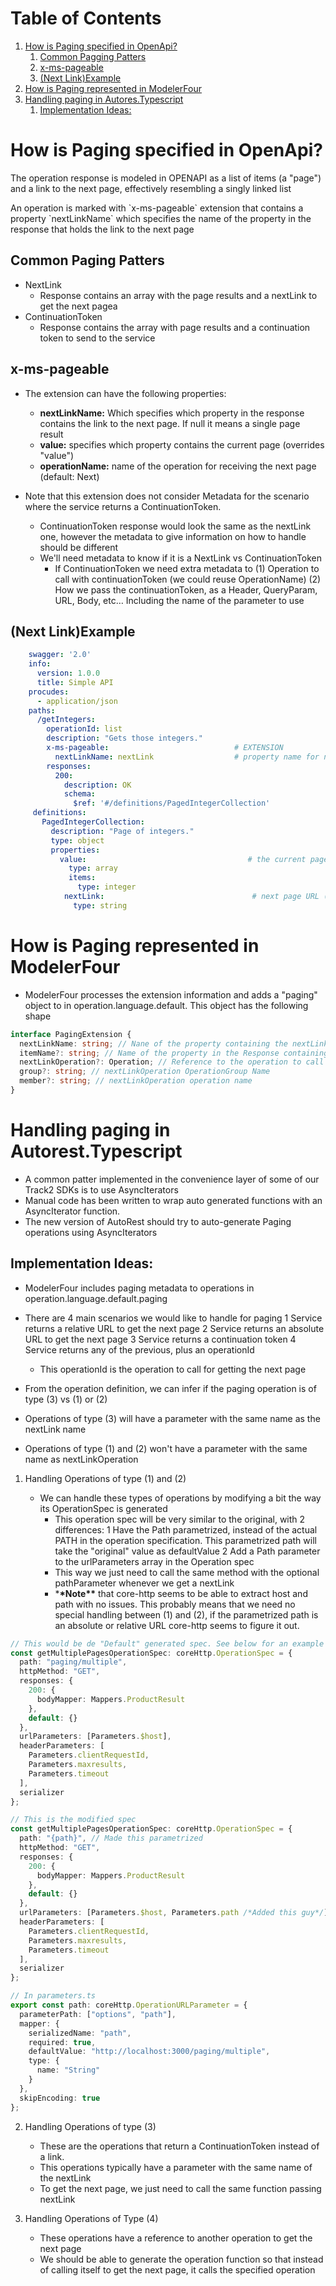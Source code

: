 # Table of Contents

1.  [How is Paging specified in OpenApi?](#org53458f8)
    1.  [Common Pagging Patters](#org6fd6cdb)
    2.  [x-ms-pageable](#org62649d8)
    3.  [(Next Link)Example](#org642271a)
2.  [How is Paging represented in ModelerFour](#org597cbf2)
3.  [Handling paging in Autores.Typescript](#orgfbc6661)
    1.  [Implementation Ideas:](#orgeef9d67)

<a id="org53458f8"></a>

# How is Paging specified in OpenApi?

The operation response is modeled in OPENAPI as a list of items (a "page") and a link to the next page,
effectively resembling a singly linked list

An operation is marked with \`x-ms-pageable\` extension that contains a property \`nextLinkName\`
which specifies the name of the property in the response that holds the link to the next page

<a id="org6fd6cdb"></a>

## Common Paging Patters

- NextLink
  - Response contains an array with the page results and a nextLink to get the next pagea
- ContinuationToken
  - Response contains the array with page results and a continuation token to send to the service

<a id="org62649d8"></a>

## x-ms-pageable

- The extension can have the following properties:

  - **nextLinkName:** Which specifies which property in the response contains the link to the next page. If null it means a single page result
  - **value:** specifies which property contains the current page (overrides "value")
  - **operationName:** name of the operation for receiving the next page (default: <operationName>Next)

- Note that this extension does not consider Metadata for the scenario where the service returns a ContinuationToken.
  - ContinuationToken response would look the same as the nextLink one, however the metadata to give information on how to handle should be different
  - We'll need metadata to know if it is a NextLink vs ContinuationToken
    - If ContinuationToken we need extra metadata to (1) Operation to call with continuationToken (we could reuse OperationName) (2) How we pass the continuationToken, as a Header, QueryParam, URL, Body, etc&#x2026; Including the name of the parameter to use

<a id="org642271a"></a>

## (Next Link)Example

```yaml
    swagger: '2.0'
    info:
      version: 1.0.0
      title: Simple API
    procudes:
      - application/json
    paths:
      /getIntegers:
        operationId: list
        description: "Gets those integers."
        x-ms-pageable:                            # EXTENSION
          nextLinkName: nextLink                  # property name for next page URL
        responses:
          200:
            description: OK
            schema:
              $ref: '#/definitions/PagedIntegerCollection'
     definitions:
       PagedIntegerCollection:
         description: "Page of integers."
         type: object
         properties:
           value:                                    # the current page
             type: array
             items:
               type: integer
            nextLink:                                 # next page URL (referred to by "nextLinkName")
              type: string
```

<a id="org597cbf2"></a>

# How is Paging represented in ModelerFour

- ModelerFour processes the extension information and adds a "paging" object to in operation.language.default. This object has the following shape

```typescript
interface PagingExtension {
  nextLinkName: string; // Nane of the property containing the nextLink value
  itemName?: string; // Name of the property in the Response containing the page value. The default is values.
  nextLinkOperation?: Operation; // Reference to the operation to call to get the next page. The default is itself
  group?: string; // nextLinkOperation OperationGroup Name
  member?: string; // nextLinkOperation operation name
}
```

<a id="orgfbc6661"></a>

# Handling paging in Autorest.Typescript

- A common patter implemented in the convenience layer of some of our Track2 SDKs is to use AsyncIterators
- Manual code has been written to wrap auto generated functions with an AsyncIterator function.
- The new version of AutoRest should try to auto-generate Paging operations using AsyncIterators

<a id="orgeef9d67"></a>

## Implementation Ideas:

- ModelerFour includes paging metadata to operations in operation.language.default.paging
- There are 4 main scenarios we would like to handle for paging
  1 Service returns a relative URL to get the next page
  2 Service returns an absolute URL to get the next page
  3 Service returns a continuation token
  4 Service returns any of the previous, plus an operationId

  - This operationId is the operation to call for getting the next page

- From the operation definition, we can infer if the paging operation is of type (3) vs (1) or (2)
- Operations of type (3) will have a parameter with the same name as the nextLink name
- Operations of type (1) and (2) won't have a parameter with the same name as nextLinkOperation

1.  Handling Operations of type (1) and (2)

    - We can handle these types of operations by modifying a bit the way its OperationSpec is generated
      - This operation spec will be very similar to the original, with 2 differences:
        1 Have the Path parametrized, instead of the actual PATH in the operation specification. This parametrized path will take the "original" value as defaultValue
        2 Add a Path parameter to the urlParameters array in the Operation spec
      - This way we just need to call the same method with the optional pathParameter whenever we get a nextLink
      - \***\*Note\*\*** that core-http seems to be able to extract host and path with no issues. This probably means that we need no special handling between (1) and (2), if the parametrized path is an absolute or relative URL core-http seems to figure it out.

```typescript
// This would be de "Default" generated spec. See below for an example of the modifications described above
const getMultiplePagesOperationSpec: coreHttp.OperationSpec = {
  path: "paging/multiple",
  httpMethod: "GET",
  responses: {
    200: {
      bodyMapper: Mappers.ProductResult
    },
    default: {}
  },
  urlParameters: [Parameters.$host],
  headerParameters: [
    Parameters.clientRequestId,
    Parameters.maxresults,
    Parameters.timeout
  ],
  serializer
};

// This is the modified spec
const getMultiplePagesOperationSpec: coreHttp.OperationSpec = {
  path: "{path}", // Made this parametrized
  httpMethod: "GET",
  responses: {
    200: {
      bodyMapper: Mappers.ProductResult
    },
    default: {}
  },
  urlParameters: [Parameters.$host, Parameters.path /*Added this guy*/],
  headerParameters: [
    Parameters.clientRequestId,
    Parameters.maxresults,
    Parameters.timeout
  ],
  serializer
};

// In parameters.ts
export const path: coreHttp.OperationURLParameter = {
  parameterPath: ["options", "path"],
  mapper: {
    serializedName: "path",
    required: true,
    defaultValue: "http://localhost:3000/paging/multiple",
    type: {
      name: "String"
    }
  },
  skipEncoding: true
};
```

2.  Handling Operations of type (3)

    - These are the operations that return a ContinuationToken instead of a link.
    - This operations typically have a parameter with the same name of the nextLink
    - To get the next page, we just need to call the same function passing nextLink

3.  Handling Operations of Type (4)

    - These operations have a reference to another operation to get the next page
    - We should be able to generate the operation function so that instead of calling itself to get the next page, it calls the specified operation
